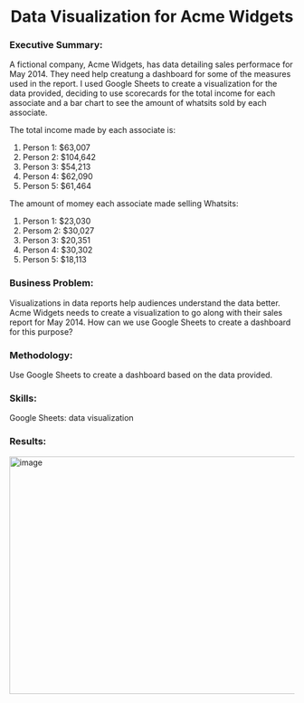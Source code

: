 <h1 align='center'>Data Visualization for Acme Widgets</h1>

### Executive Summary:
A fictional company, Acme Widgets, has data detailing sales performace for May 2014. They need help creatung a dashboard for some of the measures used in the report. I used Google Sheets to create a visualization for the data provided, deciding to use scorecards for the total income for each associate and a bar chart to see the amount of whatsits sold by each associate. 

The total income made by each associate is:

1. Person 1: $63,007
2. Person 2: $104,642
3. Person 3: $54,213
4. Person 4: $62,090
5. Person 5: $61,464

The amount of momey each associate made selling Whatsits:

1. Person 1: $23,030
2. Persom 2: $30,027
3. Person 3: $20,351
4. Person 4: $30,302
5. Person 5: $18,113

### Business Problem:

Visualizations in data reports help audiences understand the data better. Acme Widgets needs to create a visualization to go along with their sales report for May 2014. How can we use Google Sheets to create a dashboard for this purpose?

### Methodology:
Use Google Sheets to create a dashboard based on the data provided.

### Skills:
Google Sheets: data visualization

### Results:

<img width="958" height="420" alt="image" src="https://github.com/user-attachments/assets/d4bbc545-9669-452d-889c-d43f99066cfa" />
